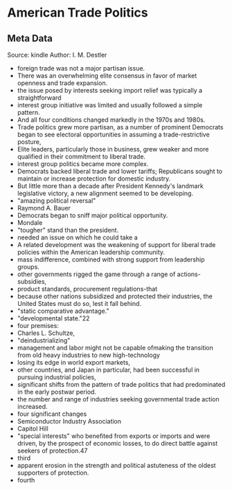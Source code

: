 # American Trade Politics

## Meta Data

Source:  kindle 
Author: I. M. Destler

- foreign trade was not a major partisan issue.
- There was an overwhelming elite consensus in favor of market openness and trade expansion.
- the issue posed by interests seeking import relief was typically a straightforward
- interest group initiative was limited and usually followed a simple pattern.
- And all four conditions changed markedly in the 1970s and 1980s.
- Trade politics grew more partisan, as a number of prominent Democrats began to see electoral opportunities in assuming a trade-restrictive posture,
- Elite leaders, particularly those in business, grew weaker and more qualified in their commitment to liberal trade.
- interest group politics became more complex.
- Democrats backed liberal trade and lower tariffs; Republicans sought to maintain or increase protection for domestic industry.
- But little more than a decade after President Kennedy's landmark legislative victory, a new alignment seemed to be developing.
- "amazing political reversal"
- Raymond A. Bauer
- Democrats began to sniff major political opportunity.
- Mondale
- "tougher" stand than the president.
- needed an issue on which he could take a
- A related development was the weakening of support for liberal trade policies within the American leadership community.
- mass indifference, combined with strong support from leadership groups.
- other governments rigged the game through a range of actions-subsidies,
- product standards, procurement regulations-that
- because other nations subsidized and protected their industries, the United States must do so, lest it fall behind.
- "static comparative advantage."
- "developmental state."22
- four premises:
- Charles L. Schultze,
- "deindustrializing"
- management and labor might not be capable ofmaking the transition from old heavy industries to new high-technology
- losing its edge in world export markets,
- other countries, and Japan in particular, had been successful in pursuing industrial policies,
- significant shifts from the pattern of trade politics that had predominated in the early postwar period.
- the number and range of industries seeking governmental trade action increased.
- four significant changes
- Semiconductor Industry Association
- Capitol Hill
- "special interests" who benefited from exports or imports and were driven, by the prospect of economic losses, to do direct battle against seekers of protection.47
- third
- apparent erosion in the strength and political astuteness of the oldest supporters of protection.
- fourth
